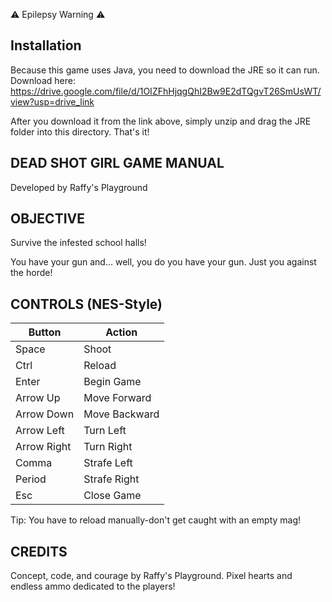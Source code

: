 ⚠️ Epilepsy Warning ⚠️

## Installation ##
Because this game uses Java, you need to download the JRE so it can run. Download here:
https://drive.google.com/file/d/1OIZFhHjqgQhI2Bw9E2dTQgvT26SmUsWT/view?usp=drive_link

After you download it from the link above, simply unzip and drag the JRE folder into this directory. That's it!

## DEAD SHOT GIRL GAME MANUAL ##
Developed by Raffy's Playground

## OBJECTIVE ##
Survive the infested school halls!

You have your gun and... well, you do you have your gun.
Just you against the horde!

## CONTROLS (NES-Style) ##
| Button     | Action        |
|------------|---------------|
| Space      | Shoot         |
| Ctrl       | Reload        |
| Enter      | Begin Game    |
| Arrow Up   | Move Forward  |
| Arrow Down | Move Backward |
| Arrow Left | Turn Left     |
| Arrow Right| Turn Right    |
| Comma      | Strafe Left   |
| Period     | Strafe Right  |
| Esc        | Close Game    |

Tip: You have to reload manually-don't get caught with an empty mag!

## CREDITS ##
Concept, code, and courage by Raffy's Playground.
Pixel hearts and endless ammo dedicated to the players!
